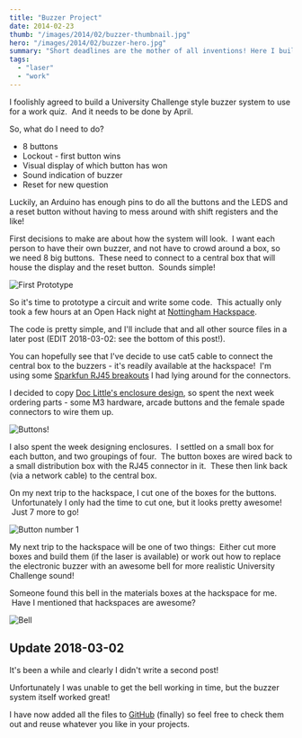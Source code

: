 ```yaml
---
title: "Buzzer Project"
date: 2014-02-23
thumb: "/images/2014/02/buzzer-thumbnail.jpg"
hero: "/images/2014/02/buzzer-hero.jpg"
summary: "Short deadlines are the mother of all inventions! Here I build a quiz-syle buzzer for work."
tags: 
  - "laser"
  - "work"
---
```

I foolishly agreed to build a University Challenge style buzzer system to use for a work quiz.  And it needs to be done by April.

So, what do I need to do?

* 8 buttons
* Lockout - first button wins
* Visual display of which button has won
* Sound indication of buzzer
* Reset for new question

Luckily, an Arduino has enough pins to do all the buttons and the LEDS and a reset button without having to mess around with shift registers and the like!

First decisions to make are about how the system will look.  I want each person to have their own buzzer, and not have to crowd around a box, so we need 8 big buttons.  These need to connect to a central box that will house the display and the reset button.  Sounds simple!

![First Prototype](/images/2014/02/buzzer-prototype.jpg)

So it's time to prototype a circuit and write some code.  This actually only took a few hours at an Open Hack night at <a href="http://www.nottinghack.org.uk/">Nottingham Hackspace</a>.

The code is pretty simple, and I'll include that and all other source files in a later post (EDIT 2018-03-02: see the bottom of this post!).

You can hopefully see that I've decide to use cat5 cable to connect the central box to the buzzers - it's readily available at the hackspace!  I'm using some <a href="https://www.sparkfun.com/products/716">Sparkfun RJ45 breakouts</a> I had lying around for the connectors.

I decided to copy <a href="http://www.re-innovation.co.uk/web12/index.php/en/information/random/designing-laser-cut-enclosures">Doc Little's enclosure design</a>, so spent the next week ordering parts - some M3 hardware, arcade buttons and the female spade connectors to wire them up.

![Buttons!](/images/2014/02/buzzer-buttons.jpg)

I also spent the week designing enclosures.  I settled on a small box for each button, and two groupings of four.  The button boxes are wired back to a small distribution box with the RJ45 connector in it.  These then link back (via a network cable) to the central box.

On my next trip to the hackspace, I cut one of the boxes for the buttons.  Unfortunately I only had the time to cut one, but it looks pretty awesome!  Just 7 more to go!

![Button number 1](/images/2014/02/buzzer-buzzer.jpg)

My next trip to the hackspace will be one of two things:  Either cut more boxes and build them (if the laser is available) or work out how to replace the electronic buzzer with an awesome bell for more realistic University Challenge sound!

Someone found this bell in the materials boxes at the hackspace for me.  Have I mentioned that hackspaces are awesome?

![Bell](/images/2014/02/buzzer-bell.jpg)

## Update 2018-03-02

It's been a while and clearly I didn't write a second post!

Unfortunately I was unable to get the bell working in time, but the buzzer system itself worked great!

I have now added all the files to [GitHub](https://github.com/geeksareforlife/buzzer) (finally) so feel free to check them out and reuse whatever you like in your projects.
